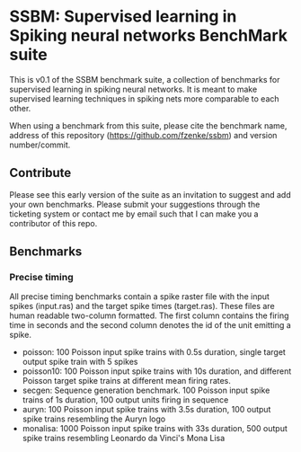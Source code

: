 # SSBM: Supervised learning in Spiking neural networks BenchMark suite

This is v0.1 of the SSBM benchmark suite, a collection of benchmarks for
supervised learning in spiking neural networks. It is meant to make supervised
learning techniques in spiking nets more comparable to each other.

When using a benchmark from this suite, please cite the benchmark name, address
of this repository (https://github.com/fzenke/ssbm) and version number/commit.


## Contribute 

Please see this early version of the suite as an invitation to suggest and add
your own benchmarks. Please submit your suggestions through the ticketing
system or contact me by email such that I can make you a contributor of this 
repo.


## Benchmarks 

### Precise timing 

All precise timing benchmarks contain a spike raster file with the input spikes
(input.ras) and the target spike times (target.ras). These files are human
readable two-column formatted. The first column contains the firing time in
seconds and the second column denotes the id of the unit emitting a spike.

* poisson: 100 Poisson input spike trains with 0.5s duration, single target
  output spike train with 5 spikes
* poisson10: 100 Poisson input spike trains with 10s duration, and different
  Poisson target spike trains at different mean firing rates.
* secgen: Sequence generation benchmark. 100 Poisson input spike trains of 1s
  duration, 100 output units firing in sequence
* auryn: 100 Poisson input spike trains with 3.5s duration, 100 output spike
  trains resembling the Auryn logo
* monalisa: 1000 Poisson input spike trains with 33s duration, 500 output spike
  trains resembling Leonardo da Vinci's Mona Lisa
